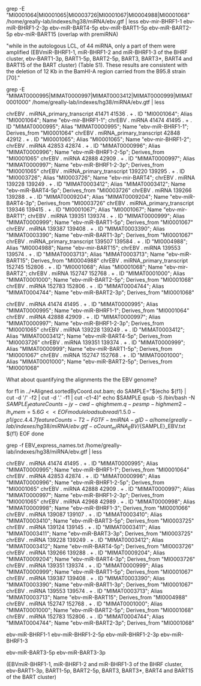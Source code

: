 grep -E "MI0001064|MI0001065|MI0003726|MI0001067|MI0004988|MI0001068" /home/greally-lab/indexes/hg38/miRNA/ebv.gtf | less 
ebv-mir-BHRF1-1
ebv-miR-BHRF1-2-3p
ebv-miR-BART4-5p
ebv-miR-BART1-5p
ebv-miR-BART2-5p
ebv-miR-BART15 (overlap with premiRNA)

"while in the autologous LCL, of 44 miRNA, only a part of them were amplified (EBVmiR-BHRF1-1, miR-BHRF1-2 and miR-BHRF1-3 of the BHRF cluster, ebv-BART1-3p, BART1-5p, BART2-5p, BART3, BART3*, BART4 and BART15 of the BART cluster) (Table S1). These results are consistent with the deletion of 12 Kb in the BamHI-A region carried from the B95.8 strain [70]."

grep -E "MIMAT0000995|MIMAT0000997|MIMAT0003412|MIMAT0000999|MIMAT0001000" /home/greally-lab/indexes/hg38/miRNA/ebv.gtf | less 


chrEBV  .       miRNA_primary_transcript        41471   41536   .       +       .       ID "MI0001064"; Alias "MI0001064"; Name "ebv-mir-BHRF1-1";
chrEBV  .       miRNA   41474   41495   .       +       .       ID "MIMAT0000995"; Alias "MIMAT0000995"; Name "ebv-miR-BHRF1-1"; Derives_from "MI0001064"
chrEBV  .       miRNA_primary_transcript        42848   42912   .       +       .       ID "MI0001065"; Alias "MI0001065"; Name "ebv-mir-BHRF1-2";
chrEBV  .       miRNA   42853   42874   .       +       .       ID "MIMAT0000996"; Alias "MIMAT0000996"; Name "ebv-miR-BHRF1-2-5p"; Derives_from "MI0001065"
chrEBV  .       miRNA   42888   42909   .       +       .       ID "MIMAT0000997"; Alias "MIMAT0000997"; Name "ebv-miR-BHRF1-2-3p"; Derives_from "MI0001065"
chrEBV  .       miRNA_primary_transcript        139220  139295  .       +       .       ID "MI0003726"; Alias "MI0003726"; Name "ebv-mir-BART4";
chrEBV  .       miRNA   139228  139249  .       +       .       ID "MIMAT0003412"; Alias "MIMAT0003412"; Name "ebv-miR-BART4-5p"; Derives_from "MI0003726"
chrEBV  .       miRNA   139266  139288  .       +       .       ID "MIMAT0009204"; Alias "MIMAT0009204"; Name "ebv-miR-BART4-3p"; Derives_from "MI0003726"
chrEBV  .       miRNA_primary_transcript        139346  139415  .       +       .       ID "MI0001067"; Alias "MI0001067"; Name "ebv-mir-BART1";
chrEBV  .       miRNA   139351  139374  .       +       .       ID "MIMAT0000999"; Alias "MIMAT0000999"; Name "ebv-miR-BART1-5p"; Derives_from "MI0001067"
chrEBV  .       miRNA   139387  139408  .       +       .       ID "MIMAT0003390"; Alias "MIMAT0003390"; Name "ebv-miR-BART1-3p"; Derives_from "MI0001067"
chrEBV  .       miRNA_primary_transcript        139507  139584  .       +       .       ID "MI0004988"; Alias "MI0004988"; Name "ebv-mir-BART15";
chrEBV  .       miRNA   139553  139574  .       +       .       ID "MIMAT0003713"; Alias "MIMAT0003713"; Name "ebv-miR-BART15"; Derives_from "MI0004988"
chrEBV  .       miRNA_primary_transcript        152745  152806  .       +       .       ID "MI0001068"; Alias "MI0001068"; Name "ebv-mir-BART2";
chrEBV  .       miRNA   152747  152768  .       +       .       ID "MIMAT0001000"; Alias "MIMAT0001000"; Name "ebv-miR-BART2-5p"; Derives_from "MI0001068"
chrEBV  .       miRNA   152783  152806  .       +       .       ID "MIMAT0004744"; Alias "MIMAT0004744"; Name "ebv-miR-BART2-3p"; Derives_from "MI0001068"

chrEBV  .       miRNA   41474   41495   .       +       .       ID "MIMAT0000995"; Alias "MIMAT0000995"; Name "ebv-miR-BHRF1-1"; Derives_from "MI0001064"
chrEBV  .       miRNA   42888   42909   .       +       .       ID "MIMAT0000997"; Alias "MIMAT0000997"; Name "ebv-miR-BHRF1-2-3p"; Derives_from "MI0001065"
chrEBV  .       miRNA   139228  139249  .       +       .       ID "MIMAT0003412"; Alias "MIMAT0003412"; Name "ebv-miR-BART4-5p"; Derives_from "MI0003726"
chrEBV  .       miRNA   139351  139374  .       +       .       ID "MIMAT0000999"; Alias "MIMAT0000999"; Name "ebv-miR-BART1-5p"; Derives_from "MI0001067"
chrEBV  .       miRNA   152747  152768  .       +       .       ID "MIMAT0001000"; Alias "MIMAT0001000"; Name "ebv-miR-BART2-5p"; Derives_from "MI0001068"


What about quantifying the alignments the the EBV genome?

for f1 in ../*Aligned.sortedByCoord.out.bam;
do
SAMPLE="$(echo ${f1} | cut -d '/' -f2 | cut -d '.' -f1 | cut -c1-4)"
echo $SAMPLE
qsub -S /bin/bash -N ${SAMPLE}_featureCounts -j y -cwd -q highmem.q -pe smp-highmem 2 -l h_vmem=5.6G << EOF
module load subread/1.5.0-p1/gcc.4.4.7 
featureCounts -T 2 -F GTF -t miRNA -g ID -a /home/greally-lab/indexes/hg38/miRNA/ebv.gtf -o Count_miRNA_EBV/${SAMPLE}_EBV.txt ${f1}
EOF
done

grep -f EBV_express_names.txt /home/greally-lab/indexes/hg38/miRNA/ebv.gtf | less 

chrEBV  .       miRNA   41474   41495   .       +       .       ID "MIMAT0000995"; Alias "MIMAT0000995"; Name "ebv-miR-BHRF1-1"; Derives_from "MI0001064"
chrEBV  .       miRNA   42853   42874   .       +       .       ID "MIMAT0000996"; Alias "MIMAT0000996"; Name "ebv-miR-BHRF1-2-5p"; Derives_from "MI0001065"
chrEBV  .       miRNA   42888   42909   .       +       .       ID "MIMAT0000997"; Alias "MIMAT0000997"; Name "ebv-miR-BHRF1-2-3p"; Derives_from "MI0001065"
chrEBV  .       miRNA   42968   42989   .       +       .       ID "MIMAT0000998"; Alias "MIMAT0000998"; Name "ebv-miR-BHRF1-3"; Derives_from "MI0001066"
chrEBV  .       miRNA   139087  139107  .       +       .       ID "MIMAT0003410"; Alias "MIMAT0003410"; Name "ebv-miR-BART3-5p"; Derives_from "MI0003725"
chrEBV  .       miRNA   139124  139145  .       +       .       ID "MIMAT0003411"; Alias "MIMAT0003411"; Name "ebv-miR-BART3-3p"; Derives_from "MI0003725"
chrEBV  .       miRNA   139228  139249  .       +       .       ID "MIMAT0003412"; Alias "MIMAT0003412"; Name "ebv-miR-BART4-5p"; Derives_from "MI0003726"
chrEBV  .       miRNA   139266  139288  .       +       .       ID "MIMAT0009204"; Alias "MIMAT0009204"; Name "ebv-miR-BART4-3p"; Derives_from "MI0003726"
chrEBV  .       miRNA   139351  139374  .       +       .       ID "MIMAT0000999"; Alias "MIMAT0000999"; Name "ebv-miR-BART1-5p"; Derives_from "MI0001067"
chrEBV  .       miRNA   139387  139408  .       +       .       ID "MIMAT0003390"; Alias "MIMAT0003390"; Name "ebv-miR-BART1-3p"; Derives_from "MI0001067"
chrEBV  .       miRNA   139553  139574  .       +       .       ID "MIMAT0003713"; Alias "MIMAT0003713"; Name "ebv-miR-BART15"; Derives_from "MI0004988"
chrEBV  .       miRNA   152747  152768  .       +       .       ID "MIMAT0001000"; Alias "MIMAT0001000"; Name "ebv-miR-BART2-5p"; Derives_from "MI0001068"
chrEBV  .       miRNA   152783  152806  .       +       .       ID "MIMAT0004744"; Alias "MIMAT0004744"; Name "ebv-miR-BART2-3p"; Derives_from "MI0001068"


ebv-miR-BHRF1-1
ebv-miR-BHRF1-2-5p
ebv-miR-BHRF1-2-3p
ebv-miR-BHRF1-3

ebv-miR-BART3-5p
ebv-miR-BART3-3p

(EBVmiR-BHRF1-1, miR-BHRF1-2 and miR-BHRF1-3 of the BHRF cluster, ebv-BART1-3p, BART1-5p, BART2-5p, BART3, BART3*, BART4 and BART15 of the BART cluster) 








